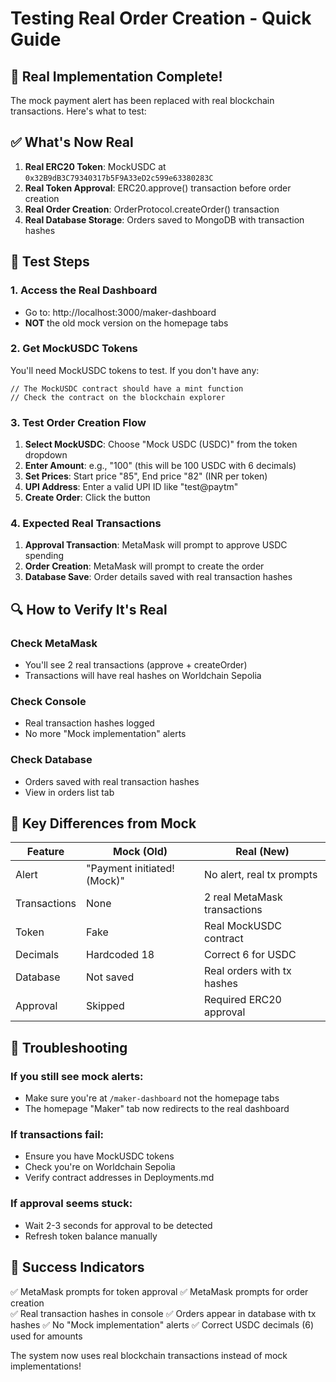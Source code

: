 # Testing Real Order Creation - Quick Guide

## 🚀 Real Implementation Complete!

The mock payment alert has been replaced with real blockchain transactions. Here's what to test:

## ✅ What's Now Real

1. **Real ERC20 Token**: MockUSDC at `0x32B9dB3C79340317b5F9A33eD2c599e63380283C`
2. **Real Token Approval**: ERC20.approve() transaction before order creation
3. **Real Order Creation**: OrderProtocol.createOrder() transaction
4. **Real Database Storage**: Orders saved to MongoDB with transaction hashes

## 🧪 Test Steps

### 1. Access the Real Dashboard
- Go to: http://localhost:3000/maker-dashboard
- **NOT** the old mock version on the homepage tabs

### 2. Get MockUSDC Tokens
You'll need MockUSDC tokens to test. If you don't have any:
```solidity
// The MockUSDC contract should have a mint function
// Check the contract on the blockchain explorer
```

### 3. Test Order Creation Flow
1. **Select MockUSDC**: Choose "Mock USDC (USDC)" from the token dropdown
2. **Enter Amount**: e.g., "100" (this will be 100 USDC with 6 decimals)
3. **Set Prices**: Start price "85", End price "82" (INR per token)
4. **UPI Address**: Enter a valid UPI ID like "test@paytm"
5. **Create Order**: Click the button

### 4. Expected Real Transactions
1. **Approval Transaction**: MetaMask will prompt to approve USDC spending
2. **Order Creation**: MetaMask will prompt to create the order
3. **Database Save**: Order details saved with real transaction hashes

## 🔍 How to Verify It's Real

### Check MetaMask
- You'll see 2 real transactions (approve + createOrder)
- Transactions will have real hashes on Worldchain Sepolia

### Check Console
- Real transaction hashes logged
- No more "Mock implementation" alerts

### Check Database
- Orders saved with real transaction hashes
- View in orders list tab

## 🎯 Key Differences from Mock

| Feature | Mock (Old) | Real (New) |
|---------|------------|------------|
| Alert | "Payment initiated! (Mock)" | No alert, real tx prompts |
| Transactions | None | 2 real MetaMask transactions |
| Token | Fake | Real MockUSDC contract |
| Decimals | Hardcoded 18 | Correct 6 for USDC |
| Database | Not saved | Real orders with tx hashes |
| Approval | Skipped | Required ERC20 approval |

## 🐛 Troubleshooting

### If you still see mock alerts:
- Make sure you're at `/maker-dashboard` not the homepage tabs
- The homepage "Maker" tab now redirects to the real dashboard

### If transactions fail:
- Ensure you have MockUSDC tokens
- Check you're on Worldchain Sepolia
- Verify contract addresses in Deployments.md

### If approval seems stuck:
- Wait 2-3 seconds for approval to be detected
- Refresh token balance manually

## 🎉 Success Indicators

✅ MetaMask prompts for token approval
✅ MetaMask prompts for order creation  
✅ Real transaction hashes in console
✅ Orders appear in database with tx hashes
✅ No "Mock implementation" alerts
✅ Correct USDC decimals (6) used for amounts

The system now uses real blockchain transactions instead of mock implementations!